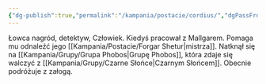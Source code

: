 ```yaml
---
{"dg-publish":true,"permalink":"/kampania/postacie/cordius/","dgPassFrontmatter":true}
---
```


Łowca nagród, detektyw, Człowiek. Kiedyś pracował z Mallgarem. Pomaga mu odnaleźć jego [[Kampania/Postacie/Forgar Shetur\|mistrza]]. Natknął się na [[Kampania/Grupy/Grupa Phobos\|Grupę Phobos]], która zdaje się walczyć z [[Kampania/Grupy/Czarne Słońce\|Czarnym Słońcem]]. Obecnie podróżuje z załogą.